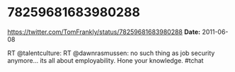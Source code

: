 # 78259681683980288
https://twitter.com/TomFrankly/status/78259681683980288
**Date:** 2011-06-08

RT @talentculture: RT @dawnrasmussen: no such thing as job security anymore... its all about employability.  Hone your knowledge. #tchat
